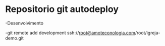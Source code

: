 # Repositorio git autodeploy

-Desenvolvimento

-git remote add development ssh://root@amoteconologia.com/root/igreja-demo.git
